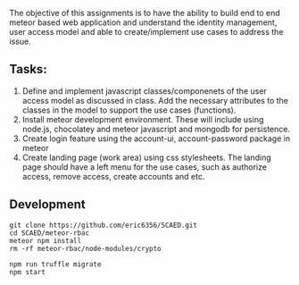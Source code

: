 The objective of this assignments is to have the ability to build end to end meteor based web application and understand the identity management, user access model and able to create/implement use cases to address the issue.

## Tasks:

1. Define and implement javascript classes/componenets of the user access model as discussed in class. Add the necessary attributes to the classes in the model to support the use cases (functions).
2. Install meteor development environment. These will include using node.js, chocolatey and meteor javascript and mongodb for persistence.
3. Create login feature using the account-ui, account-password package in meteor
4. Create landing page (work area) using css stylesheets. The landing page should have a left menu for the use cases, such as authorize access, remove access, create accounts and etc.

## Development 
```
git clone https://github.com/eric6356/SCAED.git
cd SCAED/meteor-rbac
meteor npm install
rm -rf meteor-rbac/node-modules/crypto

npm run truffle migrate
npm start
```
